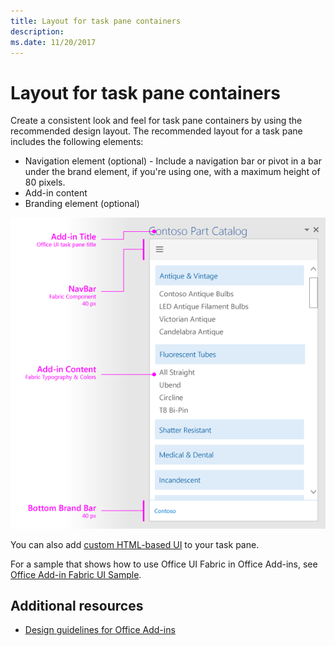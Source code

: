 ```yaml
---
title: Layout for task pane containers
description: 
ms.date: 11/20/2017 
---
```



# Layout for task pane containers


Create a consistent look and feel for task pane containers by using the recommended design layout. The recommended layout for a task pane includes the following elements: 

- Navigation element (optional) - Include a navigation bar or pivot in a bar under the brand element, if you're using one, with a maximum height of 80 pixels.
- Add-in content
- Branding element (optional)

![Layout of a task pane, showing branding, navigation, and content elements](../../images/layouts-taskpane-v0.02.png)

You can also add [custom HTML-based UI](ui-elements.md#custom-html-based-ui) to your task pane.

For a sample that shows how to use Office UI Fabric in Office Add-ins, see [Office Add-in Fabric UI Sample](https://github.com/OfficeDev/Office-Add-in-Fabric-UI-Sample).

<!-- Add sample template for content add-in and individual building blocks - Branding, Navigation bar or pivot, input, layout components -->

## Additional resources

- [Design guidelines for Office Add-ins](../add-in-design.md)